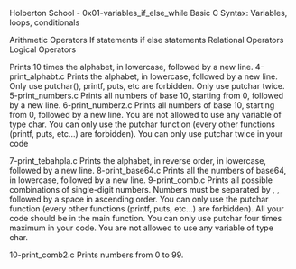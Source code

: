 Holberton School - 0x01-variables_if_else_while
Basic C Syntax: Variables, loops, conditionals




Arithmetic Operators
If statements
if else statements
Relational Operators
Logical Operators




Prints 10 times the alphabet, in lowercase, followed by a new line.
4-print_alphabt.c
Prints the alphabet, in lowercase, followed by a new line. Only use putchar(), printf, puts, etc are forbidden. Only use putchar twice.
5-print_numbers.c
Prints all numbers of base 10, starting from 0, followed by a new line.
6-print_numberz.c
Prints all numbers of base 10, starting from 0, followed by a new line.
You are not allowed to use any variable of type char. You can only use the putchar function (every other functions (printf, puts, etc...) are forbidden). You can only use putchar twice in your code

7-print_tebahpla.c
Prints the alphabet, in reverse order, in lowercase, followed by a new line.
8-print_base64.c
Prints all the numbers of base64, in lowercase, followed by a new line.
9-print_comb.c
Prints all possible combinations of single-digit numbers.
Numbers must be separated by , , followed by a space in ascending order. You can only use the putchar function (every other functions (printf, puts, etc...) are forbidden). All your code should be in the main function. You can only use putchar four times maximum in your code. You are not allowed to use any variable of type char.

10-print_comb2.c
Prints numbers from 0 to 99.
